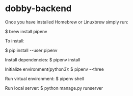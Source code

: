 # dobby-backend

Once you have installed Homebrew or Linuxbrew simply run:

$ brew install pipenv

To install:

$ pip install --user pipenv


Install dependencies:
$ pipenv install

Initialize environment(python3):
$ pipenv --three

Run virtual environment:
$ pipenv shell

Run local server:
$ python manage.py runserver